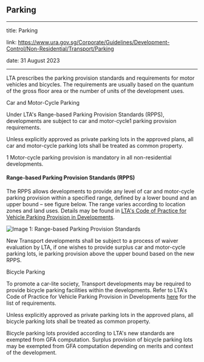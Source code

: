 ## Parking
---
title: Parking

link: https://www.ura.gov.sg/Corporate/Guidelines/Development-Control/Non-Residential/Transport/Parking

date: 31 August 2023

---


LTA prescribes the parking provision standards and requirements for motor vehicles and bicycles. The requirements are usually based on the quantum of the gross floor area or the number of units of the development uses.

Car and Motor-Cycle Parking

Under LTA's Range-based Parking Provision Standards (RPPS), developments are subject to car and motor-cycle1 parking provision requirements.

Unless explicitly approved as private parking lots in the approved plans, all car and motor-cycle parking lots shall be treated as common property.

1 Motor-cycle parking provision is mandatory in all non-residential developments.

#### Range-based Parking Provision Standards (RPPS)

The RPPS allows developments to provide any level of car and motor-cycle parking provision within a specified range, defined by a lower bound and an upper bound – see figure below. The range varies according to location zones and land uses. Details may be found in [LTA's Code of Practice for Vehicle Parking Provision in Developments](https://www.lta.gov.sg/content/ltagov/en/industry_innovations/industry_matters/development_construction_resources/vehicle_parking/requirements_for_vehicle_parking_proposals.html).

![Image 1: Range-based Parking Provision Standards](https://www.ura.gov.sg/-/media/Corporate/Guidelines/Development-control/Industrial/Range_Based_Car_Parking_Standard.jpg?h=100%25&w=100%25)



New Transport developments shall be subject to a process of waiver evaluation by LTA, if one wishes to provide surplus car and motor-cycle parking lots, ie parking provision above the upper bound based on the new RPPS.

Bicycle Parking

To promote a car-lite society, Transport developments may be required to provide bicycle parking facilities within the developments. Refer to LTA's Code of Practice for Vehicle Parking Provision in Developments [here](https://www.lta.gov.sg/content/ltagov/en/industry_innovations/industry_matters/development_construction_resources/vehicle_parking/requirements_for_vehicle_parking_proposals.html) for the list of requirements.

Unless explicitly approved as private parking lots in the approved plans, all bicycle parking lots shall be treated as common property.

Bicycle parking lots provided according to LTA's new standards are exempted from GFA computation. Surplus provision of bicycle parking lots may be exempted from GFA computation depending on merits and context of the development.



